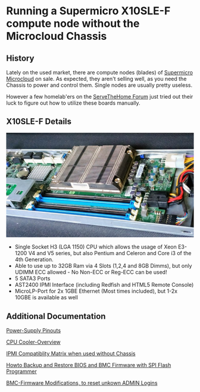# Running a Supermicro X10SLE-F compute node without the Microcloud Chassis 

## History

Lately on the used market, there are compute nodes (blades) of [Supermicro Microcloud](https://www.supermicro.com/products/system/3U/5039/SYS-5039MS-H12TRF.cfm) on sale. 
As expected, they aren't selling well, as you need the Chassis to power and control them. Single nodes are usually pretty useless. 

However a few homelab'ers on the [ServeTheHome Forum](https://forums.servethehome.com/index.php?threads/ebay-supermicro-x10sle-f-micro-cloud-node-usually-under-10-euro.24907/) just tried out their luck to figure out how to utilize these boards manually. 

## X10SLE-F Details 

![X10SLE-F with original heat sink](snk-p0047psr-with-board.jpg) 

* Single Socket H3 (LGA 1150) CPU which allows the usage of Xeon E3-1200 V4 and V5 series, but also Pentium and Celeron and Core i3 of the 4th Generation. 
* Able to use up to 32GB Ram via 4 Slots (1,2,4 and 8GB Dimms), but only UDIMM ECC allowed - No Non-ECC or Reg-ECC can be used!
* 5 SATA3 Ports 
* AST2400 IPMI Interface (including Redfish and HTML5 Remote Console) 
* MicroLP-Port for 2x 1GBE Ethernet (Most times included), but 1-2x 10GBE is available as well

## Additional Documentation 

[Power-Supply Pinouts](power-supply.md)

[CPU Cooler-Overview](cpu_cooling_options.md)

[IPMI Compatiblity Matrix when used without Chassis](ipmi-compatibility.md)

[Howto Backup and Restore BIOS and BMC Firmware with SPI Flash Programmer](firmware_flashing.md)

[BMC-Firmware Modifications, to reset unkown ADMIN Logins](bmc_firmware-modifications.md)






